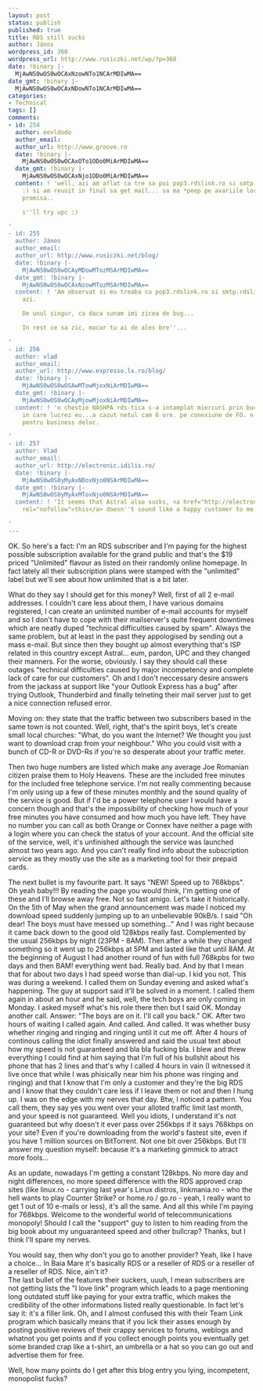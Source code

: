 ```yaml
---
layout: post
status: publish
published: true
title: RDS still sucks
author: János
wordpress_id: 368
wordpress_url: http://www.rusiczki.net/wp/?p=368
date: !binary |-
  MjAwNS0wOS0wOCAxNzowNTo1NCArMDIwMA==
date_gmt: !binary |-
  MjAwNS0wOS0wOCAxNDowNTo1NCArMDIwMA==
categories:
- Technical
tags: []
comments:
- id: 254
  author: eevldodo
  author_email: 
  author_url: http://www.groove.ro
  date: !binary |-
    MjAwNS0wOS0wOCAxOTo1ODo0MiArMDIwMA==
  date_gmt: !binary |-
    MjAwNS0wOS0wOCAxNjo1ODo0MiArMDIwMA==
  content: ! 'well, azi am aflat ca tre sa pui pop3.rdslink.ro si smtp.. ca e o avarie
    :) si am reusit in final sa get mail... sa ma *peep pe avariile lor si pe banda
    promisa..

    i''ll try upc :)

'
- id: 255
  author: János
  author_email: 
  author_url: http://www.rusiczki.net/blog/
  date: !binary |-
    MjAwNS0wOS0wOCAyMDowMTozMSArMDIwMA==
  date_gmt: !binary |-
    MjAwNS0wOS0wOCAxNzowMTozMSArMDIwMA==
  content: ! 'Am observat si eu treaba cu pop3.rdslink.ro si smtp.rdslink.ro. Chiar
    azi.

    De unul singur, ca daca sunam imi zicea de bug...

    In rest ce sa zic, macar tu ai de ales bre''...

'
- id: 256
  author: vlad
  author_email: 
  author_url: http://www.expresso.lx.ro/blog/
  date: !binary |-
    MjAwNS0wOS0wOSAwMTowMjoxNiArMDIwMA==
  date_gmt: !binary |-
    MjAwNS0wOS0wOCAyMjowMjoxNiArMDIwMA==
  content: ! 'o chestie NASHPA rds-tica s-a intamplat miercuri prin bucuresti in zona
    in care lucrez eu...a cazut netul cam 6 ore. pe conexiune de FO. n-a fost bine
    pentru business deloc.

'
- id: 257
  author: Vlad
  author_email: 
  author_url: http://electronic.idilis.ro/
  date: !binary |-
    MjAwNS0wOS0yMyAxNDoxNjo0NSArMDIwMA==
  date_gmt: !binary |-
    MjAwNS0wOS0yMyAxMToxNjo0NSArMDIwMA==
  content: ! 'It seems that Astral also sucks, <a href="http://electronic.idilis.ro/media/astral.mp3"
    rel="nofollow">this</a> doesn''t sound like a happy customer to me.

'
---
```

<p>OK. So here's a fact: I'm an RDS subscriber and I'm paying for the highest possible subscription available for the grand public and that's the $19 priced "Unlimited" flavour as listed on their randomly online homepage. In fact lately all their subscription plans were stamped with the "unlimited" label but we'll see about how unlimited that is a bit later.</p>
<p>What do they say I should get for this money? Well, first of all 2 e-mail addresses. I couldn't care less about them, I have various domains registered, I can create an unlimited number of e-mail accounts for myself and so I don't have to cope with their mailserver's quite frequent downtimes which are neatly duped "technical difficulties caused by spam". Always the same problem, but at least in the past they appologised by sending out a mass e-mail. But since then they bought up almost everything that's ISP related in this country except Astral... eum, pardon, UPC and they changed their manners. For the worse, obviously. I say they should call these outages "technical difficulties caused by major incompetency and complete lack of care for our customers". Oh and I don't neccessary desire answers from the jackass at support like "your Outlook Express has a bug" after trying Outlook, Thunderbird and finally telneting their mail server just to get a nice connection refused error.</p>
<p>Moving on: they state that the traffic between two subscribers based in the same town is not counted. Well, right, that's the spirit boys, let's create small local churches: "What, do you want the Internet? We thought you just want to download crap from your neighbour." Who you could visit with a bunch of CD-R or DVD-Rs if you're so desperate about your traffic meter.</p>
<p>Then two huge numbers are listed which make any average Joe Romanian citizen praise them to Holy Heavens. These are the included free minutes for the included free telephone service. I'm not really commenting because I'm only using up a few of these minutes monthly and the sound quality of the service is good. But if I'd be a power telephone user I would have a concern though and that's the impossibility of checking how much of your free minutes you have consumed and how much you have left. They have no number you can call as both Orange or Connex have neither a page with a login where you can check the status of your account. And the official site of the service, well, it's unfinished although the service was launched almost two years ago. And you can't really find info about the subscription service as they mostly use the site as a marketing tool for their prepaid cards.</p>
<p>The next bullet is my favourite part. It says "NEW! Speed up to 768kbps". Oh yeah baby!!! By reading the page you would think, I'm getting one of these and I'll browse away free. Not so fast amigo. Let's take it historically. On the 5th of May when the grand announcement was made I noticed my download speed suddenly jumping up to an unbelievable 90kB/s. I said "Oh dear! The boys must have messed up something..." And I was right because it came back down to the good old 128kbps really fast. Complemented by the usual 256kbps by night (23PM - 8AM). Then after a while they changed something so it went up to 256kbps at 5PM and lasted like that until 8AM. At the beginning of August I had another round of fun with full 768kpbs for two days and then BAM! everything went bad. Really bad. And by that I mean that for about two days I had speed worse than dial-up. I kid you not. This was during a weekend. I called them on Sunday evening and asked what's happening. The guy at support said it'll be solved in a moment. I called them again in about an hour and he said, well, the tech boys are only coming in Monday. I asked myself what's his role there then but I said OK. Monday another call. Answer: "The boys are on it. I'll call you back." OK. After two hours of waiting I called again. And called. And called. It was whether busy whether ringing and ringing and ringing until it cut me off. After 4 hours of continous calling the idiot finally answered and said the usual text about how my speed is not guaranteed and bla bla fucking bla. I blew and threw everything I could find at him saying that I'm full of his bullshit about his phone that has 2 lines and that's why I called 4 hours in vain (I witnessed it live once that while I was phisically near him his phone was ringing and ringing) and that I know that I'm only a customer and they're the big RDS and I know that they couldn't care less if I leave them or not and then I hung up. I was on the edge with my nerves that day. Btw, I noticed a pattern. You call them, they say yes you went over your alloted traffic limit last month, and your speed is not guaranteed. Well you idiots, I understand it's not guaranteed but why doesn't it ever pass over 256kbps if it says 768kbps on your site? Even if you're downloading from the world's fastest site, even if you have 1 million sources on BitTorrent. Not one bit over 256kbps. But I'll answer my question myself: because it's a marketing gimmick to atract more fools...</p>
<p>As an update, nowadays I'm getting a constant 128kbps. No more day and night differences, no more speed difference with the RDS approved crap sites (like linux.ro - carrying last year's Linux distros, linkmania.ro - who the hell wants to play Counter Strike? or home.ro / go.ro - yeah, I really want to get 1 out of 10 e-mails or less), it's all the same. And all this while I'm paying for 768kbps. Welcome to the wonderful world of telecommunications monopoly! Should I call the "support" guy to listen to him reading from the big book about my unguaranteed speed and other bullcrap? Thanks, but I think I'll spare my nerves.</p>
<p>You would say, then why don't you go to another provider? Yeah, like I have a choice... In Baia Mare it's basically RDS or a reseller of RDS or a reseller of a reseller of RDS. Nice, ain't it?<br />
The last bullet of the features their suckers, uuuh, I mean subscribers are not getting lists the "I love link" program which leads to a page mentioning long outdated stuff like paying for your extra traffic, which makes the credibility of the other informations listed really questionable. In fact let's say it: it's a filler link. Oh, and I almost confused this with their Team Link program which basically means that if you lick their asses enough by posting positive reviews of their crappy services to forums, weblogs and whatnot you get points and if you collect enough points you eventually get some branded crap like a t-shirt, an umbrella or a hat so you can go out and advertise them for free.</p>
<p>Well, how many points do I get after this blog entry you lying, incompetent, monopolist fucks?</p>

